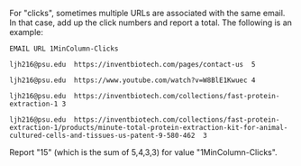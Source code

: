 

For "clicks", sometimes multiple URLs are associated with the same email. In that case, add up the click numbers and report a total. The following is an example:

    EMAIL URL 1MinColumn-Clicks

    ljh216@psu.edu	https://inventbiotech.com/pages/contact-us	5

    ljh216@psu.edu	https://www.youtube.com/watch?v=W8BlE1Kwuec	4

    ljh216@psu.edu	https://inventbiotech.com/collections/fast-protein-extraction-1	3

    ljh216@psu.edu	https://inventbiotech.com/collections/fast-protein-extraction-1/products/minute-total-protein-extraction-kit-for-animal-cultured-cells-and-tissues-us-patent-9-580-462	3

Report "15" (which is the sum of 5,4,3,3) for value "1MinColumn-Clicks". 
